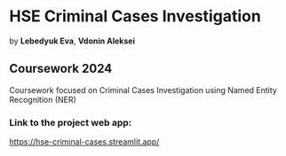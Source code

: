 # HSE Criminal Cases Investigation
by **Lebedyuk Eva**, **Vdonin Aleksei**

## Coursework 2024
Coursework focused on Criminal Cases Investigation using Named Entity Recognition (NER)

### Link to the project web app:
https://hse-criminal-cases.streamlit.app/

